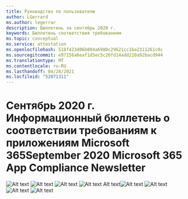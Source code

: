 ```yaml
---
title: Руководство по пользователю
author: LGerrard
ms.author: legerrar
description: Бюллетень за сентябрь 2020 г.
keywords: Бюллетень соответствия требованиям
ms.topic: conceptual
ms.service: attestation
ms.openlocfilehash: 518f423d06b094a6980c29621cc1ba2311261c0c
ms.sourcegitcommit: e97156a6eaf1d5ec5c26fd14add210a92bacd944
ms.translationtype: MT
ms.contentlocale: ru-RU
ms.lasthandoff: 04/28/2021
ms.locfileid: "52071311"
---
```

# <a name="september-2020-microsoft-365-app-compliance-newsletter"></a><span data-ttu-id="e6cd0-104">Сентябрь 2020 г. Информационный бюллетень о соответствии требованиям к приложениям Microsoft 365</span><span class="sxs-lookup"><span data-stu-id="e6cd0-104">September 2020 Microsoft 365 App Compliance Newsletter</span></span>


<span data-ttu-id="e6cd0-105">![Alt text ](../media/Sept_SS1.PNG)
 ![ Alt text ](../media/Sept_SS2.PNG)
 ![ Alt text ](../media/Sept_SS3.PNG)
 ![ Alt text Alt text](../media/Sept_SS4.PNG)</span><span class="sxs-lookup"><span data-stu-id="e6cd0-105">![Alt text](../media/Sept_SS1.PNG)
![Alt text](../media/Sept_SS2.PNG)
![Alt text](../media/Sept_SS3.PNG)
![Alt text](../media/Sept_SS4.PNG)</span></span>
